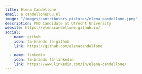 ```yaml
---
title: Elena Candellone
email: e.candellone@uu.nl
image: "/images/contributors_pictures/elena-candellone.jpeg"
description: PhD Candidate at Utrecht University
website: https://elenacandellone.github.io/
social:
  - name: github
    icon: fa-brands fa-github
    link: https://github.com/elenacandellone

  - name: linkedin
    icon: fa-brands fa-linkedin
    link: https://www.linkedin.com/in/elena-candellone/
---
```

